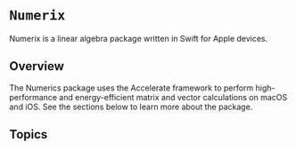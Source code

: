 # ``Numerix``

Numerix is a linear algebra package written in Swift for Apple devices.

## Overview

The Numerics package uses the Accelerate framework to perform high-performance and energy-efficient matrix and vector calculations on macOS and iOS. See the sections below to learn more about the package.

## Topics
